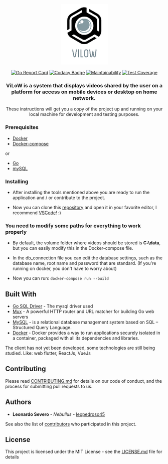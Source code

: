 <p align="center">
	<a href="https://caddyserver.com"><img src="https://github.com/leopedroso45/ViLoW/blob/master/app/web/ViLoWofc.png" alt="ViLoW">
	</a>
</p>

<div align="center">
	
[![Go Report Card](https://goreportcard.com/badge/github.com/leopedroso45/vilow)](https://goreportcard.com/report/github.com/leopedroso45/ViLoW)
[![Codacy Badge](https://api.codacy.com/project/badge/Grade/c402f859fde040c9af9f5b9e2e272d31)](https://app.codacy.com/manual/leopedroso45/ViLoW?utm_source=github.com&utm_medium=referral&utm_content=leopedroso45/ViLoW&utm_campaign=Badge_Grade_Dashboard)
[![Maintainability](https://api.codeclimate.com/v1/badges/974ea2165b7a5ac93d63/maintainability)](https://codeclimate.com/github/leopedroso45/ViLoW/maintainability)
[![Test Coverage](https://api.codeclimate.com/v1/badges/974ea2165b7a5ac93d63/test_coverage)](https://codeclimate.com/github/leopedroso45/ViLoW/test_coverage)

</div>
<!-- ![alt text](https://github.com/leopedroso45/ViLoW/blob/master/app/web/ViLoWofc.png) --> 

<h3 align="center">ViLoW is a system that displays videos shared by the user on a platform for access on mobile devices or desktop on home network.</h3>

<p align="center">These instructions will get you a copy of the project up and running on your local machine for development and testing purposes.</p>
 

### Prerequisites

- [Docker](https://docs.docker.com/)
- [Docker-compose](https://docs.docker.com/compose/install/)

or

- [Go](https://golang.org/dl/)
- [mySQL](https://www.mysql.com/downloads/)

### Installing

- After installing the tools mentioned above you are ready to run the application and / or contribute to the project.

- Now you can clone this [repository](https://github.com/leopedroso45/ViLoW) and open it in your favorite editor, I recommend [VSCode](https://code.visualstudio.com/)!  :)

### You need to modify some paths for everything to work properly

- By default, the volume folder where videos should be stored is **C:\data**, but you can easily modify this in the Docker-compose file.

-  In the db_connection file you can edit the database settings, such as the database name, root name and password that are standard. (If you're running on docker, you don't have to worry about)

- Now you can run: 
```docker-compose run --build```

## Built With

* [Go SQL Driver](https://github.com/go-sql-driver/mysql) - The mysql driver used
* [Mux](https://github.com/gorilla/mux) - A powerful HTTP router and URL matcher for building Go web servers
* [MySQL](https://www.mysql.com/) - is a relational database management system based on SQL – Structured Query Language.
* [Docker](https://docs.docker.com/) - Docker provides a way to run applications securely isolated in a container, packaged with all its dependencies and libraries.

The client has not yet been developed, some technologies are still being studied. Like: web flutter, ReactJs, VueJs

## Contributing

Please read [CONTRIBUTING.md](https://gist.github.com/) for details on our code of conduct, and the process for submitting pull requests to us.

## Authors

* **Leonardo Severo** - *Nebullus* - [leopedroso45](https://github.com/leopedroso45)

See also the list of [contributors](https://github.com/leopedroso45/ViLoW/graphs/contributors) who participated in this project.

## License

This project is licensed under the MIT License - see the [LICENSE.md](LICENSE.md) file for details
